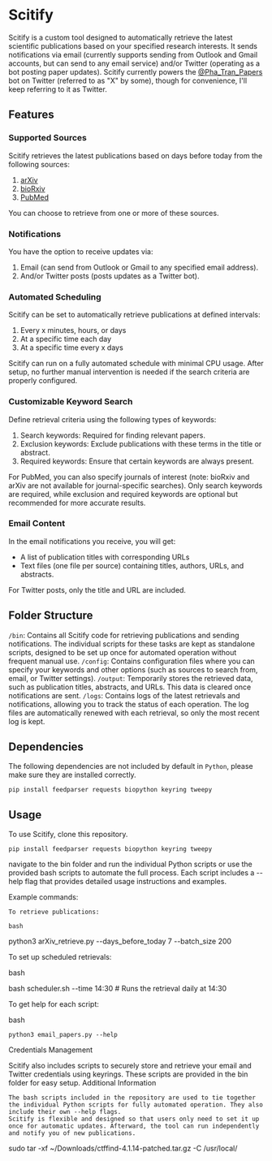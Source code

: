 # Scitify

Scitify is a custom tool designed to automatically retrieve the latest scientific publications based on your specified research interests. It sends notifications via email (currently supports sending from Outlook and Gmail accounts, but can send to any email service) and/or Twitter (operating as a bot posting paper updates). Scitify currently powers the [@Pha_Tran_Papers](https://x.com/pha_tran_papers) bot on Twitter (referred to as "X" by some), though for convenience, I'll keep referring to it as Twitter.

## Features

### Supported Sources

Scitify retrieves the latest publications based on days before today from the following sources: 

1. [arXiv](https://arxiv.org/)
2. [bioRxiv](https://www.biorxiv.org/)
3. [PubMed](https://pubmed.ncbi.nlm.nih.gov/)

You can choose to retrieve from one or more of these sources. 

### Notifications

You have the option to receive updates via: 

1. Email (can send from Outlook or Gmail to any specified email address).
2. And/or Twitter posts (posts updates as a Twitter bot).

### Automated Scheduling

Scitify can be set to automatically retrieve publications at defined intervals:
1. Every x minutes, hours, or days
2. At a specific time each day
3. At a specific time every x days

Scitify can run on a fully automated schedule with minimal CPU usage. After setup, no further manual intervention is needed if the search criteria are properly configured.

### Customizable Keyword Search

Define retrieval criteria using the following types of keywords:
1. Search keywords: Required for finding relevant papers.
2. Exclusion keywords: Exclude publications with these terms in the title or abstract.
3. Required keywords: Ensure that certain keywords are always present.

For PubMed, you can also specify journals of interest (note: bioRxiv and arXiv are not available for journal-specific searches). Only search keywords are required, while exclusion and required keywords are optional but recommended for more accurate results.

### Email Content

In the email notifications you receive, you will get:
- A list of publication titles with corresponding URLs
- Text files (one file per source) containing titles, authors, URLs, and abstracts.

For Twitter posts, only the title and URL are included.

## Folder Structure

`/bin`: Contains all Scitify code for retrieving publications and sending notifications. The individual scripts for these tasks are kept as standalone scripts, designed to be set up once for automated operation without frequent manual use.
`/config`: Contains configuration files where you can specify your keywords and other options (such as sources to search from, email, or Twitter settings).
`/output`: Temporarily stores the retrieved data, such as publication titles, abstracts, and URLs. This data is cleared once notifications are sent.
`/logs`: Contains logs of the latest retrievals and notifications, allowing you to track the status of each operation. The log files are automatically renewed with each retrieval, so only the most recent log is kept.

## Dependencies

The following dependencies are not included by default in `Python`, please make sure they are installed correctly.
```
pip install feedparser requests biopython keyring tweepy
```

## Usage

To use Scitify, clone this repository.
```
pip install feedparser requests biopython keyring tweepy
```

navigate to the bin folder and run the individual Python scripts or use the provided bash scripts to automate the full process. Each script includes a --help flag that provides detailed usage instructions and examples.

Example commands:

    To retrieve publications:

    bash

python3 arXiv_retrieve.py --days_before_today 7 --batch_size 200

To set up scheduled retrievals:

bash

bash scheduler.sh --time 14:30  # Runs the retrieval daily at 14:30

To get help for each script:

bash

    python3 email_papers.py --help

Credentials Management

Scitify also includes scripts to securely store and retrieve your email and Twitter credentials using keyrings. These scripts are provided in the bin folder for easy setup.
Additional Information

    The bash scripts included in the repository are used to tie together the individual Python scripts for fully automated operation. They also include their own --help flags.
    Scitify is flexible and designed so that users only need to set it up once for automatic updates. Afterward, the tool can run independently and notify you of new publications.

sudo tar -xf ~/Downloads/ctffind-4.1.14-patched.tar.gz -C /usr/local/
```
